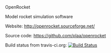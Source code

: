 OpenRocket

Model rocket simulation software

Website: http://openrocket.sourceforge.net/

Source code: https://github.com/plaa/openrocket

Build status from travis-ci.org: [![Build Status](https://travis-ci.org/soupwizard/openrocket.png)](https://travis-ci.org/soupwizard/openrocket)
